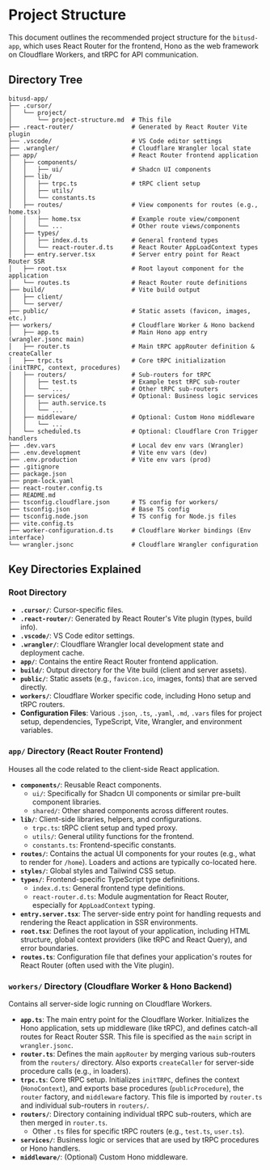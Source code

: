 # Project Structure

This document outlines the recommended project structure for the `bitusd-app`, which uses React Router for the frontend, Hono as the web framework on Cloudflare Workers, and tRPC for API communication.

## Directory Tree

```
bitusd-app/
├── .cursor/
│   └── project/
│       └── project-structure.md  # This file
├── .react-router/                # Generated by React Router Vite plugin
├── .vscode/                      # VS Code editor settings
├── .wrangler/                    # Cloudflare Wrangler local state
├── app/                          # React Router frontend application
│   ├── components/
│   │   ├── ui/                   # Shadcn UI components
│   ├── lib/
│   │   ├── trpc.ts               # tRPC client setup
│   │   ├── utils/
│   │   └── constants.ts
│   ├── routes/                   # View components for routes (e.g., home.tsx)
│   │   ├── home.tsx              # Example route view/component
│   │   └── ...                   # Other route views/components
│   ├── types/
│   │   ├── index.d.ts            # General frontend types
│   │   └── react-router.d.ts     # React Router AppLoadContext types
│   ├── entry.server.tsx          # Server entry point for React Router SSR
│   ├── root.tsx                  # Root layout component for the application
│   └── routes.ts                 # React Router route definitions
├── build/                        # Vite build output
│   ├── client/
│   └── server/
├── public/                       # Static assets (favicon, images, etc.)
├── workers/                      # Cloudflare Worker & Hono backend
│   ├── app.ts                    # Main Hono app entry (wrangler.jsonc main)
│   ├── router.ts                 # Main tRPC appRouter definition & createCaller
│   ├── trpc.ts                   # Core tRPC initialization (initTRPC, context, procedures)
│   ├── routers/                  # Sub-routers for tRPC
│   │   ├── test.ts               # Example test tRPC sub-router
│   │   └── ...                   # Other tRPC sub-routers
│   ├── services/                 # Optional: Business logic services
│   │   ├── auth.service.ts
│   │   └── ...
│   ├── middleware/               # Optional: Custom Hono middleware
│   │   └── ...
│   └── scheduled.ts              # Optional: Cloudflare Cron Trigger handlers
├── .dev.vars                     # Local dev env vars (Wrangler)
├── .env.development              # Vite env vars (dev)
├── .env.production               # Vite env vars (prod)
├── .gitignore
├── package.json
├── pnpm-lock.yaml
├── react-router.config.ts
├── README.md
├── tsconfig.cloudflare.json      # TS config for workers/
├── tsconfig.json                 # Base TS config
├── tsconfig.node.json            # TS config for Node.js files
├── vite.config.ts
├── worker-configuration.d.ts     # Cloudflare Worker bindings (Env interface)
└── wrangler.jsonc                # Cloudflare Wrangler configuration
```

## Key Directories Explained

### Root Directory

- **`.cursor/`**: Cursor-specific files.
- **`.react-router/`**: Generated by React Router's Vite plugin (types, build info).
- **`.vscode/`**: VS Code editor settings.
- **`.wrangler/`**: Cloudflare Wrangler local development state and deployment cache.
- **`app/`**: Contains the entire React Router frontend application.
- **`build/`**: Output directory for the Vite build (client and server assets).
- **`public/`**: Static assets (e.g., `favicon.ico`, images, fonts) that are served directly.
- **`workers/`**: Cloudflare Worker specific code, including Hono setup and tRPC routers.
- **Configuration Files**: Various `.json`, `.ts`, `.yaml`, `.md`, `.vars` files for project setup, dependencies, TypeScript, Vite, Wrangler, and environment variables.

### `app/` Directory (React Router Frontend)

Houses all the code related to the client-side React application.

- **`components/`**: Reusable React components.
  - `ui/`: Specifically for Shadcn UI components or similar pre-built component libraries.
  - `shared/`: Other shared components across different routes.
- **`lib/`**: Client-side libraries, helpers, and configurations.
  - `trpc.ts`: tRPC client setup and typed proxy.
  - `utils/`: General utility functions for the frontend.
  - `constants.ts`: Frontend-specific constants.
- **`routes/`**: Contains the actual UI components for your routes (e.g., what to render for `/home`). Loaders and actions are typically co-located here.
- **`styles/`**: Global styles and Tailwind CSS setup.
- **`types/`**: Frontend-specific TypeScript type definitions.
  - `index.d.ts`: General frontend type definitions.
  - `react-router.d.ts`: Module augmentation for React Router, especially for `AppLoadContext` typing.
- **`entry.server.tsx`**: The server-side entry point for handling requests and rendering the React application in SSR environments.
- **`root.tsx`**: Defines the root layout of your application, including HTML structure, global context providers (like tRPC and React Query), and error boundaries.
- **`routes.ts`**: Configuration file that defines your application's routes for React Router (often used with the Vite plugin).

### `workers/` Directory (Cloudflare Worker & Hono Backend)

Contains all server-side logic running on Cloudflare Workers.

- **`app.ts`**: The main entry point for the Cloudflare Worker. Initializes the Hono application, sets up middleware (like tRPC), and defines catch-all routes for React Router SSR. This file is specified as the `main` script in `wrangler.jsonc`.
- **`router.ts`**: Defines the main `appRouter` by merging various sub-routers from the `routers/` directory. Also exports `createCaller` for server-side procedure calls (e.g., in loaders).
- **`trpc.ts`**: Core tRPC setup. Initializes `initTRPC`, defines the context (`HonoContext`), and exports base procedures (`publicProcedure`), the `router` factory, and `middleware` factory. This file is imported by `router.ts` and individual sub-routers in `routers/`.
- **`routers/`**: Directory containing individual tRPC sub-routers, which are then merged in `router.ts`.
  - Other `.ts` files for specific tRPC routers (e.g., `test.ts`, `user.ts`).
- **`services/`**: Business logic or services that are used by tRPC procedures or Hono handlers.
- **`middleware/`**: (Optional) Custom Hono middleware.
